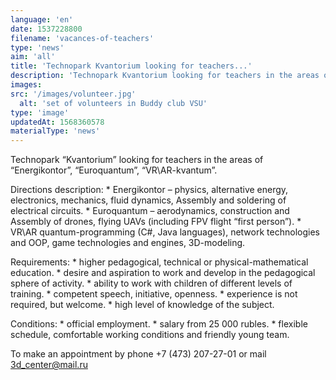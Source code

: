 ```yaml
---
language: 'en'
date: 1537228800
filename: 'vacances-of-teachers'
type: 'news'
aim: 'all'
title: 'Technopark Kvantorium looking for teachers...'
description: 'Technopark Kvantorium looking for teachers in the areas of Energikontor, Euroquantum...'
images:
src: '/images/volunteer.jpg'
  alt: 'set of volunteers in Buddy club VSU'
type: 'image'
updatedAt: 1568360578
materialType: 'news'
---
```

Technopark “Kvantorium” looking for teachers in the areas of “Energikontor”, “Euroquantum”, “VR\AR-kvantum”.

Directions description: \* Energikontor – physics, alternative energy, electronics, mechanics, fluid dynamics, Assembly and soldering of electrical circuits. \* Euroquantum – aerodynamics, construction and Assembly of drones, flying UAVs (including FPV flight “first person”). \* VR\AR quantum-programming (C#, Java languages), network technologies and OOP, game technologies and engines, 3D-modeling.

Requirements: \* higher pedagogical, technical or physical-mathematical education. \* desire and aspiration to work and develop in the pedagogical sphere of activity. \* ability to work with children of different levels of training. \* competent speech, initiative, openness. \* experience is not required, but welcome. \* high level of knowledge of the subject.

Conditions: \* official employment. \* salary from 25 000 rubles. \* flexible schedule, comfortable working conditions and friendly young team.

To make an appointment by phone +7 (473) 207-27-01 or mail [3d\_center@mail.ru](mailto:3d_center@mail.ru)
